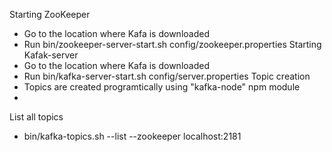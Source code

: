 
Starting ZooKeeper
 - Go to the location where Kafa is downloaded
 - Run bin/zookeeper-server-start.sh config/zookeeper.properties
Starting Kafak-server
 - Go to the location where Kafa is downloaded
 - Run bin/kafka-server-start.sh config/server.properties
Topic creation
 - Topics are created programtically using "kafka-node" npm module
 -
List all topics
 - bin/kafka-topics.sh --list --zookeeper localhost:2181
